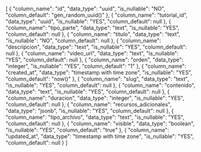 [
  {
    "column_name": "id",
    "data_type": "uuid",
    "is_nullable": "NO",
    "column_default": "gen_random_uuid()"
  },
  {
    "column_name": "tutorial_id",
    "data_type": "uuid",
    "is_nullable": "YES",
    "column_default": null
  },
  {
    "column_name": "tipo_parte",
    "data_type": "text",
    "is_nullable": "YES",
    "column_default": null
  },
  {
    "column_name": "titulo",
    "data_type": "text",
    "is_nullable": "NO",
    "column_default": null
  },
  {
    "column_name": "descripcion",
    "data_type": "text",
    "is_nullable": "YES",
    "column_default": null
  },
  {
    "column_name": "video_url",
    "data_type": "text",
    "is_nullable": "YES",
    "column_default": null
  },
  {
    "column_name": "orden",
    "data_type": "integer",
    "is_nullable": "YES",
    "column_default": "1"
  },
  {
    "column_name": "created_at",
    "data_type": "timestamp with time zone",
    "is_nullable": "YES",
    "column_default": "now()"
  },
  {
    "column_name": "slug",
    "data_type": "text",
    "is_nullable": "YES",
    "column_default": null
  },
  {
    "column_name": "contenido",
    "data_type": "text",
    "is_nullable": "YES",
    "column_default": null
  },
  {
    "column_name": "duracion",
    "data_type": "integer",
    "is_nullable": "YES",
    "column_default": null
  },
  {
    "column_name": "recursos_adicionales",
    "data_type": "jsonb",
    "is_nullable": "YES",
    "column_default": null
  },
  {
    "column_name": "tipo_archivo",
    "data_type": "text",
    "is_nullable": "YES",
    "column_default": null
  },
  {
    "column_name": "visible",
    "data_type": "boolean",
    "is_nullable": "YES",
    "column_default": "true"
  },
  {
    "column_name": "updated_at",
    "data_type": "timestamp with time zone",
    "is_nullable": "YES",
    "column_default": null
  }
]